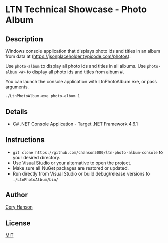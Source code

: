 # LTN Technical Showcase - Photo Album

## Description
Windows console application that displays photo ids and titles in an album from data at (https://jsonplaceholder.typicode.com/photos).

Use `photo-album` to display all photo ids and titles in all albums.
Use `photo-album <#>` to display all photo ids and titles from album #.

You can launch the console application with LtnPhotoAlbum.exe, or pass arguments.

`./LtnPhotoAlbum.exe photo-album 1`

## Details
- C# .NET Console Application - Target .NET Framework 4.6.1

## Instructions
- `git clone https://github.com/chanson5000/ltn-photo-album-console` to your desired directory.
- Use [Visual Studio](https://visualstudio.microsoft.com/vs/) or your alternative to open the project.
- Make sure all NuGet packages are restored or updated.
- Run directly from Visual Studio or build debug/release versions to `./LtnPhotoAlbum/bin/`

## Author
[Cory Hanson](https://coryhanson.us)

## License
[MIT](LICENSE.MD)
